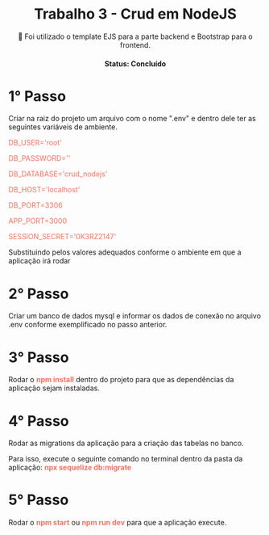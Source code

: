 <h1 align="center">Trabalho 3 - Crud em NodeJS</h1>

<p align="center">🚀 Foi utilizado o template EJS para a parte backend e Bootstrap para o frontend.</p>

<h4 align="center"> 
	 Status: Concluído 
</h4>

<h1>1° Passo</h1>

<p>Criar na raiz do projeto um arquivo com o nome ".env" e dentro dele ter as 
seguintes variáveis de ambiente.</p>


<p style="color:#F87060;">DB_USER='root'</p>
<p style="color:#F87060;">DB_PASSWORD=''</p>
<p style="color:#F87060">DB_DATABASE='crud_nodejs'</p>
<p style="color:#F87060;">DB_HOST='localhost'</p>
<p style="color:#F87060">DB_PORT=3306</p>
<p style="color:#F87060;">APP_PORT=3000</p>
<p style="color:#F87060">SESSION_SECRET='0K3RZ2147'</p>


<p>Substituindo pelos valores adequados conforme o ambiente em que a aplicação irá rodar</p>

<h1>2° Passo</h1>

<p>Criar um banco de dados mysql e informar os dados de conexão no arquivo .env
conforme exemplificado no passo anterior.</p>

<h1>3° Passo</h1>
<p>Rodar o <b style="color:#F87060;">npm install</b> dentro do projeto para que as dependências da aplicação sejam instaladas.</p>

<h1>4° Passo</h1>
<p>Rodar as migrations da aplicação para a criação das tabelas no banco.</p>
<p>Para isso, execute o seguinte comando no terminal dentro da pasta da aplicação:
<b style="color:#F87060;">npx sequelize db:migrate</b></p>

<h1>5° Passo</h1>

<p>Rodar o <b style="color:#F87060;">npm start</b> ou <b style="color:#F87060;">npm run dev</b> para que a aplicação execute.</p>
